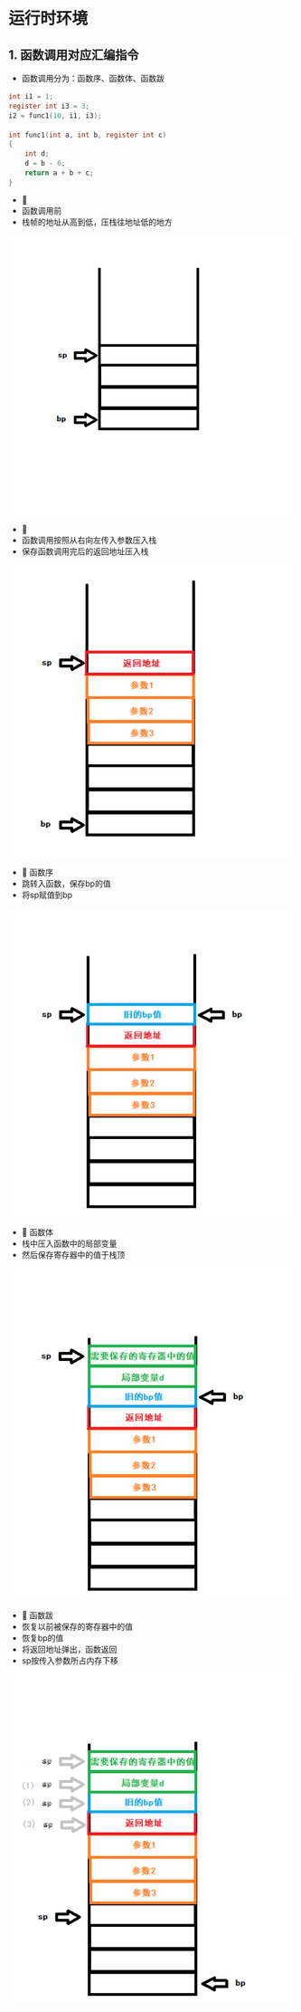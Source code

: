 # 运行时环境

## 1. 函数调用对应汇编指令

- 函数调用分为：函数序、函数体、函数跋

```c
int i1 = 1;
register int i3 = 3;
i2 = func1(10, i1, i3);

int func1(int a, int b, register int c)
{
    int d;
    d = b - 6;
    return a + b + c;
}
```

- 🔸 
- 函数调用前
- 栈帧的地址从高到低，压栈往地址低的地方

![函数调用前](../00_picture/栈帧创建前.png)

- 🔸 
- 函数调用按照从右向左传入参数压入栈
- 保存函数调用完后的返回地址压入栈

![栈帧创建前压入参数和返回地址](../00_picture/栈帧创建前压入参数和返回地址.png)

- 🔸 函数序
- 跳转入函数，保存bp的值
- 将sp赋值到bp

![函数跳转更改bp和sp](../00_picture/函数跳转更改bp和sp.png)

- 🔸 函数体
- 栈中压入函数中的局部变量
- 然后保存寄存器中的值于栈顶

![保存函数中变量和寄存器的值](../00_picture/保存函数中变量和寄存器的值.png)

- 🔸 函数跋
- 恢复以前被保存的寄存器中的值
- 恢复bp的值
- 将返回地址弹出，函数返回
- sp按传入参数所占内存下移

![函数跋](../00_picture/函数跋.png)

